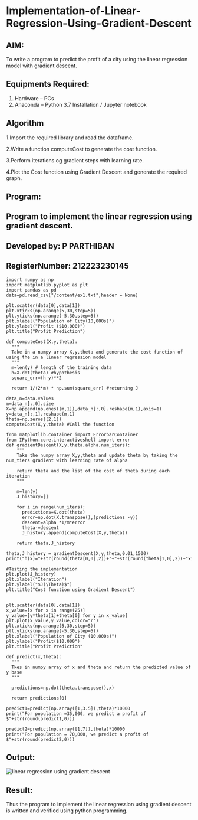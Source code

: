 # Implementation-of-Linear-Regression-Using-Gradient-Descent

## AIM:
To write a program to predict the profit of a city using the linear regression model with gradient descent.

## Equipments Required:
1. Hardware – PCs
2. Anaconda – Python 3.7 Installation / Jupyter notebook

## Algorithm

1.Import the required library and read the dataframe.

2.Write a function computeCost to generate the cost function.

3.Perform iterations og gradient steps with learning rate.

4.Plot the Cost function using Gradient Descent and generate the required graph.

## Program:

## Program to implement the linear regression using gradient descent.
## Developed by: P PARTHIBAN
## RegisterNumber:  212223230145

```
import numpy as np
import matplotlib.pyplot as plt
import pandas as pd
data=pd.read_csv("/content/ex1.txt",header = None)

plt.scatter(data[0],data[1])
plt.xticks(np.arange(5,30,step=5))
plt.yticks(np.arange(-5,30,step=5))
plt.xlabel("Population of City(10,000s)")
plt.ylabel("Profit ($10,000)")
plt.title("Profit Prediction")

def computeCost(X,y,theta):
  """
  Take in a numpy array X,y,theta and generate the cost function of using the in a linear regression model
  """
  m=len(y) # length of the training data
  h=X.dot(theta) #hypothesis
  square_err=(h-y)**2

  return 1/(2*m) * np.sum(square_err) #returning J

data_n=data.values
m=data_n[:,0].size
X=np.append(np.ones((m,1)),data_n[:,0].reshape(m,1),axis=1)
y=data_n[:,1].reshape(m,1)
theta=np.zeros((2,1))
computeCost(X,y,theta) #Call the function

from matplotlib.container import ErrorbarContainer
from IPython.core.interactiveshell import error
def gradientDescent(X,y,theta,alpha,num_iters):
    """
    Take the numpy array X,y,theta and update theta by taking the num_tiers gradient with learning rate of alpha

    return theta and the list of the cost of theta during each iteration
    """

    m=len(y)
    J_history=[]

    for i in range(num_iters):
      predictions=X.dot(theta)
      error=np.dot(X.transpose(),(predictions -y))
      descent=alpha *1/m*error
      theta-=descent
      J_history.append(computeCost(X,y,theta))

    return theta,J_history

theta,J_history = gradientDescent(X,y,theta,0.01,1500)
print("h(x)="+str(round(theta[0,0],2))+"+"+str(round(theta[1,0],2))+"x1")

#Testing the implementation
plt.plot(J_history)
plt.xlabel("Iteration")
plt.ylabel("$J(\Theta)$")
plt.title("Cost function using Gradient Descent")


plt.scatter(data[0],data[1])
x_value=[x for x in range(25)]
y_value=[y*theta[1]+theta[0] for y in x_value]
plt.plot(x_value,y_value,color="r")
plt.xticks(np.arange(5,30,step=5))
plt.yticks(np.arange(-5,30,step=5))
plt.xlabel("Population of City (10,000s)")
plt.ylabel("Profit($10,000")
plt.title("Profit Prediction"

def predict(x,theta):
  """
  Tkes in numpy array of x and theta and return the predicted value of y base
  """

  predictions=np.dot(theta.transpose(),x)

  return predictions[0]

predict1=predict(np.array([1,3.5]),theta)*10000
print("For population =35,000, we predict a profit of $"+str(round(predict1,0)))

predict2=predict(np.array([1,7]),theta)*10000
print("For population = 70,000, we predict a profit of $"+str(round(predict2,0)))
```
## Output:
![linear regression using gradient descent](sam.png)


## Result:
Thus the program to implement the linear regression using gradient descent is written and verified using python programming.
